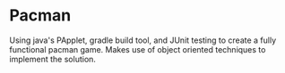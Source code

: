 # Pacman
Using java's PApplet, gradle build tool, and JUnit testing to create a fully functional pacman game. Makes use of object oriented techniques to implement the solution.
